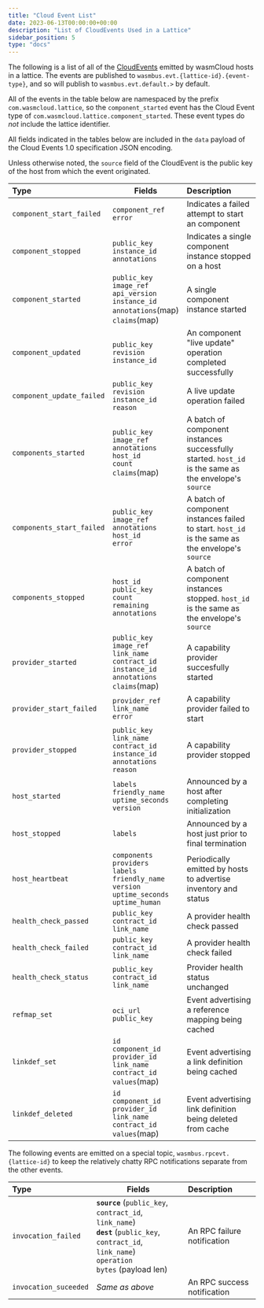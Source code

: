 ```yaml
---
title: "Cloud Event List"
date: 2023-06-13T00:00:00+00:00
description: "List of CloudEvents Used in a Lattice"
sidebar_position: 5
type: "docs"
---
```

The following is a list of all of the [CloudEvents](https://cloudevents.io) emitted by wasmCloud hosts in a lattice. The events are published to `wasmbus.evt.{lattice-id}.{event-type}`, and so will publish to `wasmbus.evt.default.>` by default.

All of the events in the table below are namespaced by the prefix `com.wasmcloud.lattice`, so the `component_started` event has the Cloud Event type of `com.wasmcloud.lattice.component_started`. These event types do _not_ include the lattice identifier.

All fields indicated in the tables below are included in the `data` payload of the Cloud Events 1.0 specification JSON encoding.

Unless otherwise noted, the `source` field of the CloudEvent is the public key of the host from which the event originated.

| Type                    | Fields                                                                                                               | Description                                                                                       |
| :---------------------- | -------------------------------------------------------------------------------------------------------------------- | :------------------------------------------------------------------------------------------------ |
| `component_start_failed`    | `component_ref`<br/>`error`                                                                                              | Indicates a failed attempt to start an component                                                      |
| `component_stopped`         | `public_key`<br/>`instance_id`<br/>`annotations`                                                                     | Indicates a single component instance stopped on a host                                               |
| `component_started`         | `public_key`<br />`image_ref`<br/>`api_version`<br/>`instance_id`<br/>`annotations`(map)<br/>`claims`(map)           | A single component instance started                                                                   |
| `component_updated`         | `public_key`<br/>`revision`<br/>`instance_id`<br/>                                                                   | An component "live update" operation completed successfully                                           |
| `component_update_failed`   | `public_key`<br/>`revision`<br/>`instance_id`<br/>`reason`                                                           | A live update operation failed                                                                    |
| `components_started`        | `public_key`<br/>`image_ref`<br/>`annotations`<br/>`host_id`<br/>`count`<br/>`claims`(map)                           | A batch of component instances successfully started. `host_id` is the same as the envelope's `source` |
| `components_start_failed`   | `public_key`<br/>`image_ref`<br/>`annotations`<br/>`host_id`<br/>`error`                                             | A batch of component instances failed to start. `host_id` is the same as the envelope's `source`      |
| `components_stopped`        | `host_id`<br/>`public_key`<br/>`count`<br/>`remaining`<br/>`annotations`                                             | A batch of component instances stopped. `host_id` is the same as the envelope's `source`              |
| `provider_started`      | `public_key`<br/>`image_ref`<br/>`link_name`<br/>`contract_id`<br/>`instance_id`<br/>`annotations`<br/>`claims`(map) | A capability provider succesfully started                                                         |
| `provider_start_failed` | `provider_ref`<br/>`link_name`<br/>`error`                                                                           | A capability provider failed to start                                                             |
| `provider_stopped`      | `public_key`<br/>`link_name`<br/>`contract_id`<br/>`instance_id`<br/>`annotations`<br/>`reason`                      | A capability provider stopped                                                                     |
| `host_started`          | `labels`<br/>`friendly_name`<br/>`uptime_seconds`<br/>`version`                                                      | Announced by a host after completing initialization                                               |
| `host_stopped`          | `labels`                                                                                                             | Announced by a host just prior to final termination                                               |
| `host_heartbeat`        | `components`<br/>`providers`<br/>`labels`<br/>`friendly_name`<br/>`version`<br/>`uptime_seconds`<br/>`uptime_human`      | Periodically emitted by hosts to advertise inventory and status                                   |
| `health_check_passed`   | `public_key`<br/>`contract_id`<br/>`link_name`                                                                       | A provider health check passed                                                                    |
| `health_check_failed`   | `public_key`<br/>`contract_id`<br/>`link_name`                                                                       | A provider health check failed                                                                    |
| `health_check_status`   | `public_key`<br/>`contract_id`<br/>`link_name`                                                                       | Provider health status unchanged                                                                  |
| `refmap_set`            | `oci_url`<br/>`public_key`                                                                                           | Event advertising a reference mapping being cached                                                |
| `linkdef_set`           | `id`<br/>`component_id`<br/>`provider_id`<br/>`link_name`<br/>`contract_id`<br/>`values`(map)                            | Event advertising a link definition being cached                                                  |
| `linkdef_deleted`       | `id`<br/>`component_id`<br/>`provider_id`<br/>`link_name`<br/>`contract_id`<br/>`values`(map)                            | Event advertising link definition being deleted from cache                                        |

The following events are emitted on a special topic, `wasmbus.rpcevt.{lattice-id}` to keep the relatively chatty RPC notifications separate from the other events.

| Type                  | Fields                                                                                                                                                         | Description                 |
| :-------------------- | -------------------------------------------------------------------------------------------------------------------------------------------------------------- | :-------------------------- |
| `invocation_failed`   | **`source`** (`public_key`, `contract_id`, `link_name`)<br/> **`dest`** (`public_key`, `contract_id`, `link_name`) <br/>`operation`<br/> `bytes` (payload len) | An RPC failure notification |
| `invocation_suceeded` | _Same as above_                                                                                                                                                | An RPC success notification |
